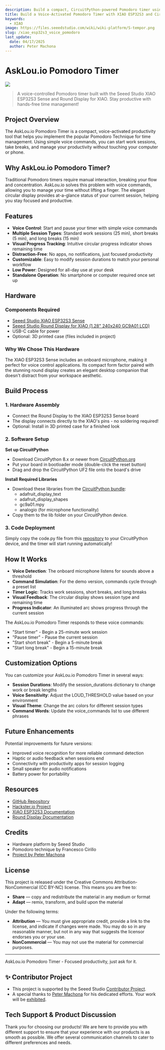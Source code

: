 ```yaml
---
description: Build a compact, CircuitPython-powered Pomodoro timer using voice commands and Seeed Studio XIAO ESP32S3 Sense with a round LCD display.
title: Build a Voice-Activated Pomodoro Timer with XIAO ESP32S3 and CircuitPython
keywords:
  - XIAO
image: https://files.seeedstudio.com/wiki/wiki-platform/S-tempor.png
slug: /xiao_esp32s3_voice_pomodoro
last_update:
  date: 04/17/2025
  author: Peter Machona
---
```


# AskLou.io Pomodoro Timer

<div style={{textAlign:'center'}}><img src="https://files.seeedstudio.com/wiki/xiao_esp32s3_sense_pomodoro_timer/AskLou_01.png" style={{width:800, height:'auto'}}/></div>

> A voice-controlled Pomodoro timer built with the Seeed Studio XIAO ESP32S3 Sense and Round Display for XIAO. Stay productive with hands-free time management!

## Project Overview

The AskLou.io Pomodoro Timer is a compact, voice-activated productivity tool that helps you implement the popular Pomodoro Technique for time management. Using simple voice commands, you can start work sessions, take breaks, and manage your productivity without touching your computer or phone.

## Why AskLou.io Pomodoro Timer?

Traditional Pomodoro timers require manual interaction, breaking your flow and concentration. AskLou.io solves this problem with voice commands, allowing you to manage your time without lifting a finger. The elegant circular display provides at-a-glance status of your current session, helping you stay focused and productive.

## Features

- **Voice Control**: Start and pause your timer with simple voice commands
- **Multiple Session Types**: Standard work sessions (25 min), short breaks (5 min), and long breaks (15 min)
- **Visual Progress Tracking**: Intuitive circular progress indicator shows remaining time
- **Distraction-Free**: No apps, no notifications, just focused productivity
- **Customizable**: Easy to modify session durations to match your personal workflow
- **Low Power**: Designed for all-day use at your desk
- **Standalone Operation**: No smartphone or computer required once set up

## Hardware

### Components Required

- [Seeed Studio XIAO ESP32S3 Sense](https://www.seeedstudio.com/Seeed-Studio-XIAO-ESP32S3-Sense-Pre-Soldered-p-6335.html)
- [Seeed Studio Round Display for XIAO (1.28" 240x240 GC9A01 LCD)](https://www.seeedstudio.com/Seeed-Studio-Round-Display-for-XIAO-p-5638.html)
- USB-C cable for power
- Optional: 3D printed case (files included in project)

### Why We Chose This Hardware

The XIAO ESP32S3 Sense includes an onboard microphone, making it perfect for voice control applications. Its compact form factor paired with the stunning round display creates an elegant desktop companion that doesn't distract from your workspace aesthetic.

## Build Process

### 1. Hardware Assembly

- Connect the Round Display to the XIAO ESP32S3 Sense board
- The display connects directly to the XIAO's pins - no soldering required!
- Optional: Install in 3D printed case for a finished look

### 2. Software Setup

**Set up CircuitPython**

- Download CircuitPython 8.x or newer from [CircuitPython.org](https://circuitpython.org/)
- Put your board in bootloader mode (double-click the reset button)
- Drag and drop the CircuitPython UF2 file onto the board's drive

**Install Required Libraries**

- Download these libraries from the [CircuitPython bundle](https://github.com/adafruit/Adafruit_CircuitPython_Bundle/releases):
  - adafruit_display_text
  - adafruit_display_shapes
  - gc9a01.mpy
  - analogio (for microphone functionality)
- Copy them to the lib folder on your CircuitPython device.

### 3. Code Deployment

Simply copy the code.py file from this [repository](https://github.com/AskLou-io/Pomodoro_Circuit_Python) to your CircuitPython device, and the timer will start running automatically!

## How It Works

- **Voice Detection**: The onboard microphone listens for sounds above a threshold
- **Command Simulation**: For the demo version, commands cycle through a preset list
- **Timer Logic**: Tracks work sessions, short breaks, and long breaks
- **Visual Feedback**: The circular display shows session type and remaining time
- **Progress Indicator**: An illuminated arc shows progress through the current session

The AskLou.io Pomodoro Timer responds to these voice commands:

- "Start timer" - Begin a 25-minute work session
- "Pause timer" - Pause the current session
- "Start short break" - Begin a 5-minute break
- "Start long break" - Begin a 15-minute break

## Customization Options

You can customize your AskLou.io Pomodoro Timer in several ways:

- **Session Durations**: Modify the session_durations dictionary to change work or break lengths
- **Voice Sensitivity**: Adjust the LOUD_THRESHOLD value based on your environment
- **Visual Theme**: Change the arc colors for different session types
- **Command Words**: Update the voice_commands list to use different phrases

## Future Enhancements

Potential improvements for future versions:

- Improved voice recognition for more reliable command detection
- Haptic or audio feedback when sessions end
- Connectivity with productivity apps for session logging
- Small speaker for audio notifications
- Battery power for portability

## Resources

- [GitHub Repository](https://github.com/AskLou-io/Pomodoro_Circuit_Python/blob/main/README.md)
- [Hackster.io Project](https://www.hackster.io/peter-machona/asklou-io-pomodoro-timer-a7a1f2)
- [XIAO ESP32S3 Documentation](https://wiki.seeedstudio.com/xiao_esp32s3_getting_started/)
- [Round Display Documentation](https://wiki.seeedstudio.com/get_start_round_display/)

## Credits

- Hardware platform by Seeed Studio
- Pomodoro technique by Francesco Cirillo
- [Project by Peter Machona](https://github.com/AskLou-io/Pomodoro_Circuit_Python)

## License

This project is released under the Creative Commons Attribution-NonCommercial (CC BY-NC) license. This means you are free to:

- **Share** — copy and redistribute the material in any medium or format
- **Adapt** — remix, transform, and build upon the material

Under the following terms:

- **Attribution** — You must give appropriate credit, provide a link to the license, and indicate if changes were made. You may do so in any reasonable manner, but not in any way that suggests the licensor endorses you or your use.
- **NonCommercial** — You may not use the material for commercial purposes.

---

AskLou.io Pomodoro Timer - Focused productivity, just ask for it.

## ✨ Contributor Project

- This project is supported by the Seeed Studio [Contributor Project](https://github.com/orgs/Seeed-Studio/projects/6/views/1?pane=issue&itemId=30957479).
- A special thanks to [Peter Machona](https://github.com/orgs/Seeed-Studio/projects/6/views/1?pane=issue&itemId=92639112&issue=Seeed-Studio%7Cwiki-documents%7C2074) for his dedicated efforts. Your work will be [exhibited](https://wiki.seeedstudio.com/contributors/).

## Tech Support & Product Discussion

Thank you for choosing our products! We are here to provide you with different support to ensure that your experience with our products is as smooth as possible. We offer several communication channels to cater to different preferences and needs.
<div class="button_tech_support_container">
<a href="https://forum.seeedstudio.com/" class="button_forum"></a>
<a href="https://www.seeedstudio.com/contacts" class="button_email"></a>
</div>
<div class="button_tech_support_container">
<a href="https://discord.gg/eWkprNDMU7" class="button_discord"></a>
<a href="https://github.com/Seeed-Studio/wiki-documents/discussions/69" class="button_discussion"></a>
</div>
